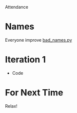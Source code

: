 Attendance

# Names
Everyone improve [bad_names.py](../src/bad_names.py)

# Iteration 1
* Code

# For Next Time
Relax!
